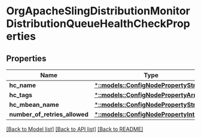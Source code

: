 # OrgApacheSlingDistributionMonitorDistributionQueueHealthCheckProperties

## Properties
Name | Type | Description | Notes
------------ | ------------- | ------------- | -------------
**hc_name** | [***::models::ConfigNodePropertyString**](configNodePropertyString.md) |  | [optional] 
**hc_tags** | [***::models::ConfigNodePropertyArray**](configNodePropertyArray.md) |  | [optional] 
**hc_mbean_name** | [***::models::ConfigNodePropertyString**](configNodePropertyString.md) |  | [optional] 
**number_of_retries_allowed** | [***::models::ConfigNodePropertyInteger**](configNodePropertyInteger.md) |  | [optional] 

[[Back to Model list]](../README.md#documentation-for-models) [[Back to API list]](../README.md#documentation-for-api-endpoints) [[Back to README]](../README.md)


